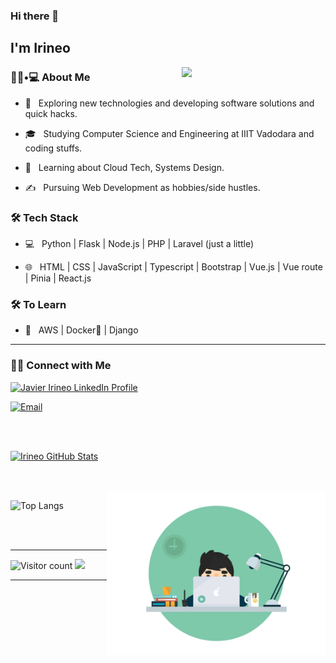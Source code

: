 ### Hi there 👋<h2> I'm Irineo</h2>

<img align='right' src="https://media.giphy.com/media/M9gbBd9nbDrOTu1Mqx/giphy.gif" width="230">

<h3> 👨🏻•💻 About Me </h3>



- 🤔 &nbsp; Exploring new technologies and developing software solutions and quick hacks.

- 🎓 &nbsp; Studying Computer Science and Engineering at IIIT Vadodara and coding stuffs.

- 🌱 &nbsp; Learning about Cloud Tech, Systems Design.

- ✍️ &nbsp; Pursuing Web Development as hobbies/side hustles.



<h3>🛠 Tech Stack</h3>

- 💻 &nbsp; Python | Flask | Node.js | PHP | Laravel (just a little)

- 🌐 &nbsp; HTML | CSS | JavaScript | Typescript | Bootstrap | Vue.js | Vue route | Pinia | React.js

<!--

- 🛢 &nbsp; MySQL | PgAdmin

- 🔧 &nbsp; Git

-->



<h3>🛠 To Learn</h3>

- 🔧 &nbsp; AWS | Docker🐳 | Django

<hr>

<h3> 🤝🏻 Connect with Me </h3>

<p align="center">

<a href="https://www.linkedin.com/in/irineo-villa-castillo-64359b1a9/" target="_blank"><img src="https://www.vectorlogo.zone/logos/linkedin/linkedin-icon.svg" alt="Javier Irineo LinkedIn Profile" height="30" width="30"></a>

<a href="mailto:javieririneo369@gmail.com" target="_blank"><img alt="Email" src="https://imgs.search.brave.com/ZzU3SSmyfPftDcxiM_CaibAhFpY0vTxcxsu2MbXFH_k/rs:fit:500:0:0/g:ce/aHR0cHM6Ly9tYWls/bWV0ZW9yLmNvbS9s/b2dvcy9hc3NldHMv/UE5HL0dtYWlsX0xv/Z29fMTI4cHgucG5n" height="30" width="30"></a>

</p>

<br/><br/>

[![Irineo GitHub Stats](https://github-readme-stats.vercel.app/api?username=Irineo-1&show_icons=true)](https://github.com/Irineo-1)

<br/>

<br/>

<img src="https://github.com/nirala69/nirala69/blob/master/70804f7e25b11f29db904f2fa7b4cd9d.gif" width="350" align='right'>

![Top Langs](https://github-readme-stats.vercel.app/api/top-langs/?username=Irineo-1&show_icons=true)

<br><br>



<hr>





![Visitor count](https://visitor-badge.laobi.icu/badge?page_id=Irineo-1.Irineo-1)   <img src="https://media.giphy.com/media/dxn6fRlTIShoeBr69N/giphy.gif" width="30">





<hr>
